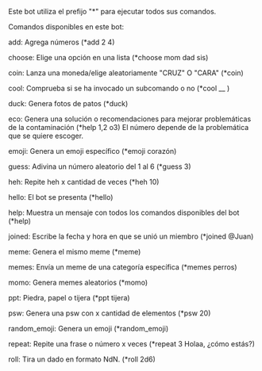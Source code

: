 Este bot utiliza el prefijo "*" para ejecutar todos sus comandos.

Comandos disponibles en este bot:

add: Agrega números (*add 2 4)

choose: Elige una opción en una lista (*choose mom dad sis)

coin: Lanza una moneda/elige aleatoriamente "CRUZ" O "CARA" (*coin)

cool: Comprueba si se ha invocado un subcomando o no (*cool __ )

duck: Genera fotos de patos (*duck)

eco: Genera una solución o recomendaciones para mejorar problemáticas de la contaminación (*help 1,2 o3) El número depende de la problemática que se quiere escoger.

emoji: Genera un emoji específico (*emoji corazón)

guess: Adivina un número aleatorio del 1 al 6 (*guess 3)

heh: Repite heh x cantidad de veces (*heh 10)

hello: El bot se presenta (*hello)

help: Muestra un mensaje con todos los comandos disponibles del bot (*help)

joined: Escribe la fecha y hora en que se unió un miembro (*joined @Juan)

meme: Genera el mismo meme (*meme)

memes: Envía un meme de una categoría específica (*memes perros)

momo: Genera memes aleatorios (*momo)

ppt: Piedra, papel o tijera (*ppt tijera)

psw: Genera una psw con x cantidad de elementos (*psw 20)

random_emoji: Genera un emoji (*random_emoji)

repeat: Repite una frase o número x veces (*repeat 3 Holaa, ¿cómo estás?)

roll: Tira un dado en formato NdN. (*roll 2d6)
